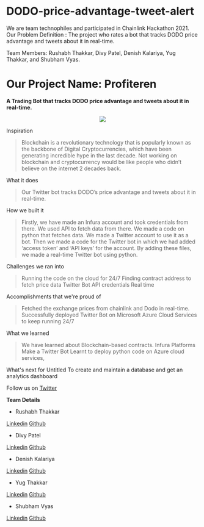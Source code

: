 # DODO-price-advantage-tweet-alert

We are team technophiles and participated in Chainlink Hackathon 2021. Our Problem Definition : The project who rates a bot that tracks DODO price advantage and tweets about it in real-time.

Team Members: Rushabh Thakkar, Divy Patel, Denish Kalariya, Yug Thakkar, and Shubham Vyas.

# Our Project Name: Profiteren

**A Trading Bot that tracks DODO price advantage and tweets about it in real-time.**

<p align="center">
  <img src=".profiteren.png"/>
</p>

Inspiration
>Blockchain is a revolutionary technology that is popularly known as the backbone of Digital Cryptocurrencies, which have been generating incredible hype in the last decade. Not working on blockchain and cryptocurrency would be like people who didn’t believe on the internet 2 decades back. 

What it does
>Our Twitter bot tracks DODO’s price advantage and tweets about it in real-time.

How we built it
>Firstly, we have made an Infura account and took credentials from there. We used API to fetch data from there. We made a code on python that fetches data. We made a Twitter account to use it as a bot. Then we made a code for the Twitter bot in which we had added ‘access token’ and ‘API keys’ for the account. By adding these files, we made a real-time Twitter bot using python.

Challenges we ran into
>Running the code on the cloud for 24/7
>Finding contract address to fetch price data
>Twitter Bot API credentials
>Real time 

Accomplishments that we're proud of
>Fetched the exchange prices from chainlink and Dodo in real-time.
>Successfully deployed Twitter Bot on Microsoft Azure Cloud Services to keep running 24/7

What we learned
>We have learned about Blockchain-based contracts.
>Infura Platforms
>Make a Twitter Bot
>Learnt to deploy python code on Azure cloud services,

What's next for Untitled
To create and maintain a database and get an analytics dashboard

Follow us on [Twitter](https://twitter.com/_profiteren_)


 **Team Details**
- Rushabh Thakkar

[Linkedin](https://www.linkedin.com/in/rushabhthakkar/)
[Github](https://github.com/rushabh1605)

- Divy Patel

[Linkedin](www.linkedin.com/in/divy-patel-7b369118b)
[Github](https://github.com/Divy2000)

- Denish Kalariya

[Linkedin](https://www.linkedin.com/in/denish-kalariya-b22a641ba/)
[Github](https://github.com/Dk-21)

- Yug Thakkar

[Linkedin](https://www.linkedin.com/in/yug-thakkar-6a0021179/)
[Github](https://github.com/yugthakkar16)

- Shubham Vyas

[Linkedin](https://www.linkedin.com/in/shubhamvyas7/)
[Github](https://github.com/shhubhxm)


